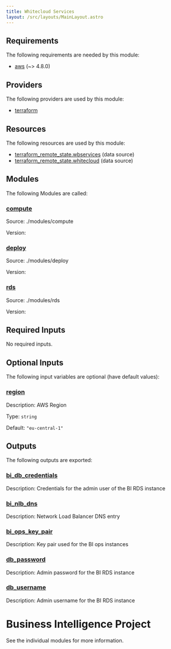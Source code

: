 ```yaml
---
title: Whitecloud Services
layout: /src/layouts/MainLayout.astro
---
```




## Requirements

The following requirements are needed by this module:

- <a name="requirement_aws"></a> [aws](#requirement\_aws) (~> 4.8.0)

## Providers

The following providers are used by this module:

- <a name="provider_terraform"></a> [terraform](#provider\_terraform)

## Resources

The following resources are used by this module:

- [terraform_remote_state.wbservices](https://registry.terraform.io/providers/hashicorp/terraform/latest/docs/data-sources/remote_state) (data source)
- [terraform_remote_state.whitecloud](https://registry.terraform.io/providers/hashicorp/terraform/latest/docs/data-sources/remote_state) (data source)

## Modules

The following Modules are called:

### <a name="module_compute"></a> [compute](./modules/compute/README)

Source: ./modules/compute

Version:

### <a name="module_deploy"></a> [deploy](./modules/deploy/README)

Source: ./modules/deploy

Version:

### <a name="module_rds"></a> [rds](./modules/rds/README)

Source: ./modules/rds

Version:

## Required Inputs

No required inputs.

## Optional Inputs

The following input variables are optional (have default values):

### <a name="input_region"></a> [region](#input\_region)

Description: AWS Region

Type: `string`

Default: `"eu-central-1"`

## Outputs

The following outputs are exported:

### <a name="output_bi_db_credentials"></a> [bi\_db\_credentials](#output\_bi\_db\_credentials)

Description: Credentials for the admin user of the BI RDS instance

### <a name="output_bi_nlb_dns"></a> [bi\_nlb\_dns](#output\_bi\_nlb\_dns)

Description: Network Load Balancer DNS entry

### <a name="output_bi_ops_key_pair"></a> [bi\_ops\_key\_pair](#output\_bi\_ops\_key\_pair)

Description: Key pair used for the BI ops instances

### <a name="output_db_password"></a> [db\_password](#output\_db\_password)

Description: Admin password for the BI RDS instance

### <a name="output_db_username"></a> [db\_username](#output\_db\_username)

Description: Admin username for the BI RDS instance




# Business Intelligence Project

See the individual modules for more information.
